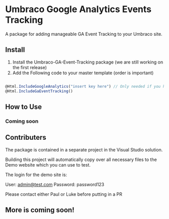 # Umbraco Google Analytics Events Tracking

A package for adding manageable GA Event Tracking to your Umbraco site.

## Install

1. Install the Umbraco-GA-Event-Tracking package (we are still working on the first release)
2. Add the Following code to your master template (order is important)

```javascript

@Html.IncludeGoogleAnalytics("insert key here") // Only needed if you have not already included Google Analytics
@Html.IncludeGaEventTracking()

```

## How to Use

### Coming soon

## Contributers

The package is contained in a separate project in the Visual Studio solution. 

Building this project will automatically copy over all necessary files to the Demo website which you can use to test.

The login for the demo site is: 

User: admin@test.com
Password: password123

Please contact either Paul or Luke before putting in a PR

## More is coming soon!
